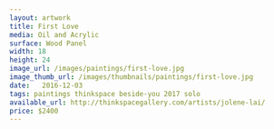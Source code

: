 ```yaml
---
layout: artwork
title: First Love
media: Oil and Acrylic
surface: Wood Panel
width: 18
height: 24
image_url: /images/paintings/first-love.jpg
image_thumb_url: /images/thumbnails/paintings/first-love.jpg
date:   2016-12-03
tags: paintings thinkspace beside-you 2017 solo
available_url: http://thinkspacegallery.com/artists/jolene-lai/
price: $2400
---
```


